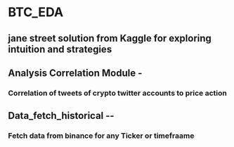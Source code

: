 # BTC_EDA
## jane street solution from Kaggle for exploring intuition and strategies

## Analysis Correlation Module - 
### Correlation of tweets of crypto twitter accounts to price action

## Data_fetch_historical -- 
### Fetch data from binance for any Ticker or timefraame
